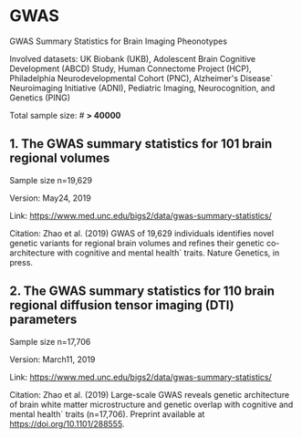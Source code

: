 # GWAS
GWAS Summary Statistics for Brain Imaging Pheonotypes 

Involved datasets: UK Biobank (UKB), Adolescent Brain Cognitive Development (ABCD) Study, Human Connectome Project (HCP), Philadelphia Neurodevelopmental Cohort (PNC), Alzheimer's Disease`  Neuroimaging Initiative (ADNI), Pediatric Imaging, Neurocognition, and Genetics (PING) 

Total sample size: # **> 40000**

## 1. The GWAS summary statistics for 101 brain regional volumes 
Sample size n=19,629

Version: May24, 2019

Link: https://www.med.unc.edu/bigs2/data/gwas-summary-statistics/

Citation: Zhao et al. (2019) GWAS of 19,629 individuals identifies novel genetic variants for regional brain volumes and refines their genetic co-architecture with cognitive and mental health` traits. Nature Genetics, in press.

## 2. The GWAS summary statistics for 110 brain regional diffusion tensor imaging (DTI) parameters
Sample size n=17,706

Version: March11, 2019

Link: https://www.med.unc.edu/bigs2/data/gwas-summary-statistics/

Citation: Zhao et al. (2019) Large-scale GWAS reveals genetic architecture of brain white matter microstructure and genetic overlap with cognitive and mental health` traits (n=17,706). Preprint available at https://doi.org/10.1101/288555. 


